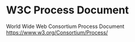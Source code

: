 # W3C Process Document

 World Wide Web Consortium Process Document
 https://www.w3.org/Consortium/Process/
